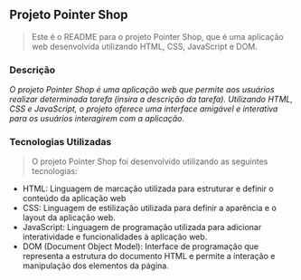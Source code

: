 ## Projeto Pointer Shop
> Este é o README para o projeto Pointer Shop, que é uma aplicação web desenvolvida utilizando HTML, CSS, JavaScript e DOM.

### Descrição

*O projeto Pointer Shop é uma aplicação web que permite aos usuários realizar determinada tarefa (insira a descrição da tarefa). Utilizando HTML, CSS e JavaScript, o projeto oferece uma interface amigável e interativa para os usuários interagirem com a aplicação.*

### Tecnologias Utilizadas
> O projeto Pointer Shop foi desenvolvido utilizando as seguintes tecnologias:

 - HTML: Linguagem de marcação utilizada para estruturar e definir o conteúdo da aplicação web
 - CSS: Linguagem de estilização utilizada para definir a aparência e o layout da aplicação web.
 - JavaScript: Linguagem de programação utilizada para adicionar interatividade e funcionalidades à aplicação web.
 - DOM (Document Object Model): Interface de programação que representa a estrutura do documento HTML e permite a interação e manipulação dos elementos da página. 